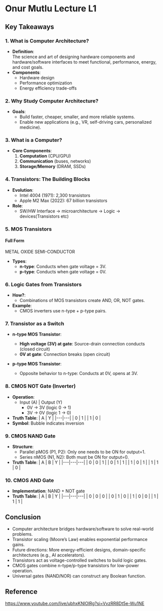 # Onur Mutlu Lecture L1

## Key Takeaways

### 1. What is Computer Architecture?
- **Definition**:  
  The science and art of designing hardware components and hardware/software interfaces to meet functional, performance, energy, and cost goals.
- **Components**:  
  - Hardware design  
  - Performance optimization  
  - Energy efficiency trade-offs  


### 2. Why Study Computer Architecture?
- **Goals**:  
  - Build faster, cheaper, smaller, and more reliable systems.  
  - Enable new applications (e.g., VR, self-driving cars, personalized medicine).  


### 3. What is a Computer?
- **Core Components**:  
  1. **Computation** (CPU/GPU)  
  2. **Communication** (buses, networks)  
  3. **Storage/Memory** (DRAM, SSDs)  


### 4. Transistors: The Building Blocks
- **Evolution**:  
  - Intel 4004 (1971): 2,300 transistors  
  - Apple M2 Max (2022): 67 billion transistors  
- **Role**:  
  - SW/HW Interface → microarchitecture → Logic → devices(Transistors etc)  

### 5. MOS Transistors
#### Full Form
METAL OXIDE SEMI-CONDUCTOR
- **Types**:  
  - **n-type**: Conducts when gate voltage = 3V.  
  - **p-type**: Conducts when gate voltage = 0V.  


### 6. Logic Gates from Transistors
- **How?**:  
  - Combinations of MOS transistors create AND, OR, NOT gates.  
- **Example**:  
  - CMOS inverters use n-type + p-type pairs.  



### 7. Transistor as a Switch
- **n-type MOS Transistor**:
  - **High voltage (3V) at gate**: Source-drain connection conducts (closed circuit)
  - **0V at gate**: Connection breaks (open circuit)



- **p-type MOS Transistor**:
  - Opposite behavior to n-type: Conducts at 0V, opens at 3V.

### 8. CMOS NOT Gate (Inverter)
- **Operation**:
  - Input (A) | Output (Y)
    - 0V → 3V (logic 0 → 1)
    - 3V → 0V (logic 1 → 0)
- **Truth Table**:
  | A | Y |
  |---|---|
  | 0 | 1 |
  | 1 | 0 |
- **Symbol**: Bubble indicates inversion

### 9. CMOS NAND Gate
- **Structure**:
  - Parallel pMOS (P1, P2): Only one needs to be ON for output=1.
  - Series nMOS (N1, N2): Both must be ON for output=0.
- **Truth Table**:
  | A | B | Y |
  |---|---|---|
  | 0 | 0 | 1 |
  | 0 | 1 | 1 |
  | 1 | 0 | 1 |
  | 1 | 1 | 0 |


### 10. CMOS AND Gate
- **Implementation**: NAND + NOT gate 
- **Truth Table**:
  | A | B | Y |
  |---|---|---|
  | 0 | 0 | 0 |
  | 0 | 1 | 0 |
  | 1 | 0 | 0 |
  | 1 | 1 | 1 |



## Conclusion
- Computer architecture bridges hardware/software to solve real-world problems.  
- Transistor scaling (Moore’s Law) enables exponential performance gains.  
- Future directions: More energy-efficient designs, domain-specific architectures (e.g., AI accelerators).
- Transistors act as voltage-controlled switches to build logic gates.
- CMOS gates combine n-type/p-type transistors for low-power operation.
- Universal gates (NAND/NOR) can construct any Boolean function.

## Reference
https://www.youtube.com/live/ubhxKNlOlRg?si=VvzRR8Dt5e-Wu1NE